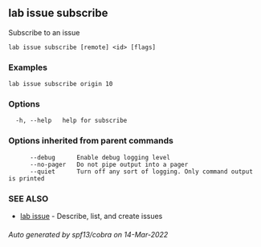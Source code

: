 ## lab issue subscribe

Subscribe to an issue

```
lab issue subscribe [remote] <id> [flags]
```

### Examples

```
lab issue subscribe origin 10
```

### Options

```
  -h, --help   help for subscribe
```

### Options inherited from parent commands

```
      --debug      Enable debug logging level
      --no-pager   Do not pipe output into a pager
      --quiet      Turn off any sort of logging. Only command output is printed
```

### SEE ALSO

* [lab issue](lab_issue.md)	 - Describe, list, and create issues

###### Auto generated by spf13/cobra on 14-Mar-2022
